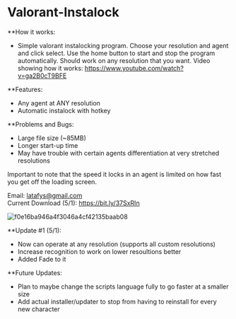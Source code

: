 # Valorant-Instalock

**How it works:
- Simple valorant instalocking program. Choose your resolution and agent and click select. Use the home button to start and stop the program automatically. Should work on any resolution that you want. Video showing how it works: https://www.youtube.com/watch?v=ga2B0cT9BFE

**Features:
- Any agent at ANY resolution
- Automatic instalock with hotkey

**Problems and Bugs:
- Large file size (~85MB)
- Longer start-up time
- May have trouble with certain agents differentiation at very stretched resolutions


Important to note that the speed it locks in an agent is limited on how fast you get off the loading screen.  

Email: latafys@gmail.com                                                                                                                                                
Current Download (5/1): https://bit.ly/37SxRIn

![f0e16ba946a4f3046a4cf42135baab08](https://user-images.githubusercontent.com/103542834/166167239-79da38fd-b2c7-4299-8f77-fe715b324354.png)


**Update #1 (5/1): 
- Now can operate at any resolution  (supports all custom resolutions)
- Increase recognition to work on lower resoultions better
- Added Fade to it

**Future Updates:
- Plan to maybe change the scripts language fully to go faster at a smaller size
- Add actual installer/updater to stop from having to reinstall for every new character
